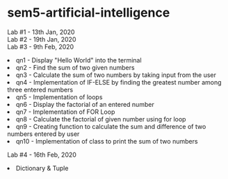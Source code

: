 # sem5-artificial-intelligence

Lab #1 - 13th Jan, 2020 <br>
Lab #2 - 19th Jan, 2020 <br>
Lab #3 - 9th Feb, 2020 <br>
<p class="tab">
  <li> qn1 - Display "Hello World" into the terminal </li>
  <li> qn2 - Find the sum of two given numbers </li>
  <li> qn3 - Calculate the sum of two numbers by taking input from the user</li>
  <li> qn4 - Implementation of IF-ELSE by finding the greatest number among three entered numbers</li>
  <li> qn5 - Implementation of loops</li>
  <li> qn6 - Display the factorial of an entered number</li>
  <li> qn7 - Implementation of FOR Loop</li>
  <li> qn8 - Calculate the factorial of given number using for loop</li>
  <li> qn9 - Creating function to calculate the sum and difference of two numbers entered by user</li>
  <li> qn10 - Implementation of class to print the sum of two numbers</li>
</p>
Lab #4 - 16th Feb, 2020 <br>
<p class="tab">
  <li>Dictionary & Tuple</li>
</p>
